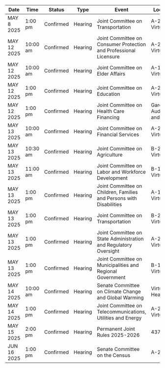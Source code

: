 | Date | Time | Status | Type | Event | Location |
|------|------|--------|------|--------|----------|
| MAY 8 2025 | 1:00 pm | Confirmed | Hearing | Joint Committee on Transportation | A-2                                                                                   and Virtual |
| MAY 12 2025 | 10:00 am | Confirmed | Hearing | Joint Committee on Consumer Protection and Professional Licensure | A-2                                                                                   and Virtual |
| MAY 12 2025 | 10:00 am | Confirmed | Hearing | Joint Committee on Elder Affairs | A-1                                                              and Virtual |
| MAY 12 2025 | 1:00 pm | Confirmed | Hearing | Joint Committee on Education | A-2                                                                                   and Virtual |
| MAY 12 2025 | 1:00 pm | Confirmed | Hearing | Joint Committee on Health Care Financing | Gardner Auditorium                                         and Virtual |
| MAY 13 2025 | 10:00 am | Confirmed | Hearing | Joint Committee on Financial Services | A-2                                                                                   and Virtual |
| MAY 13 2025 | 10:30 am | Confirmed | Hearing | Joint Committee on Agriculture | B-2         and Virtual |
| MAY 13 2025 | 11:00 am | Confirmed | Hearing | Joint Committee on Labor and Workforce Development | B-1                          and Virtual |
| MAY 13 2025 | 1:00 pm | Confirmed | Hearing | Joint Committee on Children, Families and Persons with Disabilities | A-1                                                              and Virtual |
| MAY 13 2025 | 1:00 pm | Confirmed | Hearing | Joint Committee on Transportation | B-2         and Virtual |
| MAY 13 2025 | 1:00 pm | Confirmed | Hearing | Joint Committee on State Administration and Regulatory Oversight | A-2                                                                                   and Virtual |
| MAY 13 2025 | 1:00 pm | Confirmed | Hearing | Joint Committee on Municipalities and Regional Government | B-1                          and Virtual |
| MAY 14 2025 | 10:00 am | Confirmed | Hearing | Senate Committee on Climate Change and Global Warming | Virtual Hearing |
| MAY 14 2025 | 1:00 pm | Confirmed | Hearing | Joint Committee on Telecommunications, Utilities and Energy | A-2                                                                                   and Virtual |
| MAY 15 2025 | 2:00 pm | Confirmed | Hearing | Permanent Joint Rules 2025-2026 | 437 |
| JUN 16 2025 | 1:00 pm | Confirmed | Hearing | Senate Committee on the Census | A-2 |

